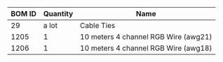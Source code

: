 | BOM ID | Quantity | Name | 
| --- | --- | --- | 
|   29 | a lot | Cable Ties | 
| 1205 | 1 | 10 meters 4 channel RGB Wire (awg21) |  
| 1206 | 1 | 10 meters 4 channel RGB Wire (awg18) | 



